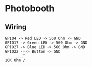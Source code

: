 # Photobooth

## Wiring


	GPIO4 -> Red LED -> 560 Ohm -> GND
	GPIO17 -> Green LED -> 560 Ohm -> GND
	GPIO27 -> Blue LED -> 560 Ohm -> GND
	GPIO22 ---> Button -> GND
		 ___^
	10K Ohm /
